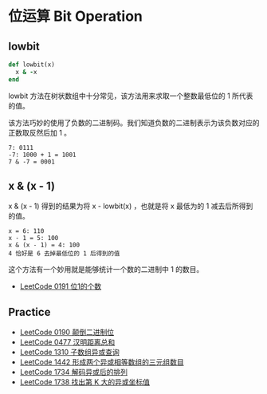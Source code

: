 # 位运算 Bit Operation

## lowbit

```ruby
def lowbit(x)
  x & -x
end
```

lowbit 方法在树状数组中十分常见，该方法用来求取一个整数最低位的 1 所代表的值。

该方法巧妙的使用了负数的二进制码。我们知道负数的二进制表示为该负数对应的正数取反然后加 1 。

```
7: 0111
-7: 1000 + 1 = 1001
7 & -7 = 0001
```

## x & (x - 1)

x & (x - 1) 得到的结果为将 x - lowbit(x) ，也就是将 x 最低为的 1 减去后所得到的值。

```
x = 6: 110
x - 1 = 5: 100
x & (x - 1) = 4: 100
4 恰好是 6 去掉最低位的 1 后得到的值
```

这个方法有一个妙用就是能够统计一个数的二进制中 1 的数目。

- [LeetCode 0191 位1的个数](https://leetcode-cn.com/problems/number-of-1-bits/)

## Practice

- [LeetCode 0190 颠倒二进制位](https://leetcode-cn.com/problems/reverse-bits/)
- [LeetCode 0477 汉明距离总和](https://leetcode-cn.com/problems/total-hamming-distance/)
- [LeetCode 1310 子数组异或查询](https://leetcode-cn.com/problems/xor-queries-of-a-subarray/)
- [LeetCode 1442 形成两个异或相等数组的三元组数目](https://leetcode-cn.com/problems/count-triplets-that-can-form-two-arrays-of-equal-xor/)
- [LeetCode 1734 解码异或后的排列](https://leetcode-cn.com/problems/decode-xored-permutation/)
- [LeetCode 1738 找出第 K 大的异或坐标值](https://leetcode-cn.com/problems/find-kth-largest-xor-coordinate-value/)
